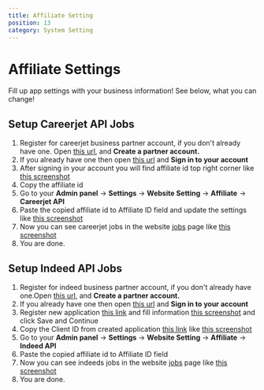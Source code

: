 ```yaml
---
title: Affiliate Setting
position: 13
category: System Setting
---
```


# Affiliate Settings
Fill up app settings with your business information! See below, what you can change!

## Setup Careerjet API Jobs

1.  Register for careerjet business partner account, if you don't already have one. Open [this url](https://www.careerjet.com/partners/signup.html), and **Create a partner account.**
2.  If you already have one then open [this url](https://www.careerjet.com/partners/) and **Sign in to your account**
3.  After signing in your account you will find affiliate id top right corner like [this screenshot](https://prnt.sc/-V-nxzhNyVeN)
4.  Copy the affiliate id 
5.  Go to your **Admin panel** -> **Settings** -> **Website Setting** -> **Affiliate** -> **Careerjet API** 
6.  Paste the copied affiliate id to Affiliate ID field and update the settings like [this screenshot](https://prnt.sc/THqznODRdG3v)
7. Now you can see careerjet jobs in the website  [jobs](https://jobpilot.templatecookie.com/jobs) page like [this screenshot](https://prnt.sc/-pCYOes98016)
8. You are done.

## Setup Indeed API Jobs

1.  Register for indeed business partner account, if you don't already have one.Open [this url](https://secure.indeed.com/auth), and **Create a partner account.**
2.  If you already have one then open [this url](https://secure.indeed.com/auth) and **Sign in to your account**
3.  Register new application [this link](https://secure.indeed.com/account/apikeys/register) and fill information [this screenshot](https://prnt.sc/I7PqMIoksJGn) and click Save and Continue
4.  Copy the Client ID from created application [this link](https://secure.indeed.com/account/apikeys) like [this screenshot](https://prnt.sc/ynDBU5fByREF) 
5.  Go to your **Admin panel** -> **Settings** -> **Website Setting** -> **Affiliate** -> **Indeed API** 
6.  Paste the copied affiliate id to Affiliate ID field 
7. Now you can see indeeds jobs in the website  [jobs](https://jobpilot.templatecookie.com/jobs) page like [this screenshot](https://prnt.sc/tEi-hxcgeF2b)
8. You are done.

